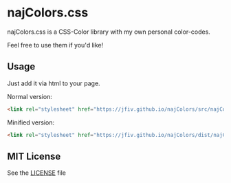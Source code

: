 # najColors.css

najColors.css is a CSS-Color library with my own personal color-codes.

Feel free to use them if you'd like!

## Usage
Just add it via html to your page.

Normal version:
```html
<link rel="stylesheet" href="https://jfiv.github.io/najColors/src/najColors.css">
```

Minified version:
```html
<link rel="stylesheet" href="https://jfiv.github.io/najColors/dist/najColors.min.css">
```

## MIT License

See the [LICENSE](https://jfiv.github.io/najColors/LICENSE) file
